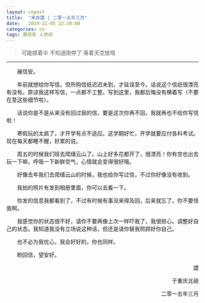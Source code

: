 ```yaml
---
layout: cnpost
title:  "来自譞 | 二零一五年三月"
date:   2019-11-05 22:30:00
categories: cn
tags: 展信安 人世间
---
```




>可能撑着伞
>不知道雨停了
>等着天空放晴

------------

&emsp;&emsp;展信安。

&emsp;&emsp;年前就想给你写信，但所购信纸迟迟未到，才延误至今。话说这个信纸很漂亮有没有。原谅我这样写信，一点都不工整。写到这里，我都后悔没有横着写（不要在意这些细节啦）。

&emsp;&emsp;话说你是不是从来没有回过我的信，要是这次你再不回，我就再也不给你写信啦！

&emsp;&emsp;寒假玩的太疯了，才开学有点不适应。这学期好忙，开学就要应付各科考试。现在每天都睡不醒，好累的说。

&emsp;&emsp;周五的时候我们班去爬缙云山了。山上好多花都开了，很漂亮！你有空也出去玩一下嘛，呼吸一下新鲜空气，心情就会变得很好哦。

&emsp;&emsp;好像去年我们去爬缙云山的时候，我也给你写过信，不过你好像没有收到。

&emsp;&emsp;我拍的照片有发到相册里面，你可以去看一下。

&emsp;&emsp;你发的信息我都看到了，不过有时候有事没来得及回，后来就忘了。你不要怪我啊。

&emsp;&emsp;我感觉你的状态很不好，请你不要再像上次一样吓我了，我很担心。调整好自己的状态。我知道我没有立场说这种话，但还是请你替我照顾好你自己。

&emsp;&emsp;也不必为我忧心，我会好好的，你也同样。

&emsp;&emsp;盼回信，望安好。

<p align="right">譞</p>
<p align="right">于重庆北碚</p>
<p align="right">二零一五年三月</p>